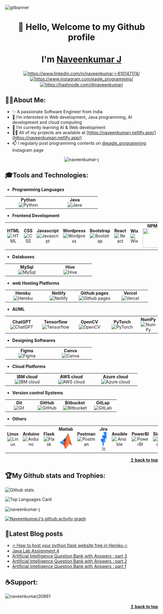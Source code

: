 <!-- Gitbanner start -->
![gitbanner](https://user-images.githubusercontent.com/70682152/196581060-0e3cc3d2-93e3-4108-82ea-920de5bcece4.gif)
<div id="welcome"></div>
<!-- Gitbanner start -->

<!-- Header start -->
<h1 align="center"> 👋 Hello, Welcome to my Github profile</a>
<h1 align="center">I'm <a href="https://naveenkumarj.netlify.app/" >Naveenkumar J</a></h1>
<p align="center">
<a href="https://linkedin.com/in/naveenkumar-j-610147174/" target="blank"><img align="center" src="https://www.vectorlogo.zone/logos/linkedin/linkedin-icon.svg" alt="https://www.linkedin.com/in/naveenkumar-j-610147174/" height="30" width="40" /></a>
<a href="https://instagram.com/eagle_programming/" target="blank"><img align="center" src="https://raw.githubusercontent.com/rahuldkjain/github-profile-readme-generator/master/src/images/icons/Social/instagram.svg" alt="https://www.instagram.com/eagle_programming/" height="30" width="40" /></a>
<a href="https://hashnode.com/@naveenkumarj" target="blank"><img align="center" src="https://www.vectorlogo.zone/logos/hashnode/hashnode-icon.svg" alt="https://hashnode.com/@naveenkumarj" height="30" width="40" /></a>
</p>
<img align ="right" alt "Coding" width="280" src="https://www.techbabble.zone/content/images/2021/07/46207-programmer-1.gif">
<!-- Header end -->

 <!-- GitHub About me section start -->
 ## 👨‍💻About Me:
- ✨ A passionate Software Engineer from India
- 🚀 I’m interested in Web development, Java programming, AI development and cloud computing 
- 🌱 I’m currently learning AI & Web development 
- 👨‍💻 All of my projects are available at [https://naveenkumarj.netlify.app/](https://naveenkumarj.netlify.app/)
- 📫 I regularly post programming contents on [@eagle_programming](https://www.instagram.com/eagle_programming/) Instagram page
<p align="center"> <img src="https://komarev.com/ghpvc/?username=naveenkumar-j&label=Profile%20views&color=green&style=flat" alt="naveenkumar-j" /> </p>
<!-- GitHub About me section end -->

<!-- GitHub Skills start -->
## 🎓Tools and Technologies:
- **Programming Languages**
<center>
   <table>
      <tbody>
         <tr>
            <td width="25%" align="center">
               <span><strong>Python</strong></span><br/>
               <img height="64px" width="64px" src="https://cdn.svgporn.com/logos/python.svg" alt="Python">
            </td>
            <td width="25%" align="center">
               <span><strong>Java</strong></span><br/>
               <img height="64px" width="64px" src="https://cdn.svgporn.com/logos/java.svg" alt="Java">
            </td>
         </tr>
      </tbody>
   </table>
</center>

- **Frontend Development**
<center>
   <table>
      <tbody>
         <tr>
            <td align="center">
               <span><strong>HTML</strong></span><br/>
               <img height="64px" width="64px" src="https://cdn.svgporn.com/logos/html-5.svg" alt="HTML">
            </td>
            <td align="center">
               <span><strong>CSS</strong></span><br/>
               <img height="64px" width="64px" src="https://cdn.svgporn.com/logos/css-3.svg" alt="CSS">
            </td>
            <td align="center">
               <span><strong>Javascript</strong></span><br/>
               <img height="64px" width="64px" src="https://cdn.svgporn.com/logos/javascript.svg" alt="Javascript">
            </td>
            <td align="center">
               <span><strong>Wordpress</strong></span><br/>
               <img height="64px" width="64px" src="https://www.vectorlogo.zone/logos/wordpress/wordpress-icon.svg" alt="Wordpress">
            </td>
            <td align="center">
               <span><strong>Bootstrap</strong></span><br/>
               <img height="64px" width="64px" src="https://cdn.svgporn.com/logos/bootstrap.svg" alt="Bootstrap">
            </td>
            <td align="center">
               <span><strong>React</strong></span><br/>
               <img height="64px" width="64px" src="https://cdn.svgporn.com/logos/react.svg" alt="React">
            </td>
            <td  align="center">
               <span><strong>Wix</strong></span><br/>
               <img height="64px" width="64px" src="https://www.vectorlogo.zone/logos/wix/wix-icon.svg" alt="Wix">
            </td>
            <td width="25%" align="center">
               <span><strong>NPM</strong></span><br/>
               <img height="64px" width="64px" src="https://github.com/prplx/svg-logos/blob/master/svg/npm.svg">
            </td>
            <td width="25%" align="center">
               <span><strong>Babel</strong></span><br/>
               <img height="64px" width="64px" src="https://github.com/prplx/svg-logos/blob/master/svg/Babel.svg">
            </td>
         </tr>
      </tbody>
   </table>
</center>

- **Databases**
<center>
   <table>
      <tbody>
         <tr>
            <td width="25%" align="center">
               <span><strong>MySql</strong></span><br/>
               <img height="64px" width="64px" src="https://www.vectorlogo.zone/logos/mysql/mysql-horizontal.svg" alt="MySql">
            </td>
            <td width="25%" align="center">
               <span><strong>Hive</strong></span><br/>
               <img height="64px" width="64px" src="https://www.vectorlogo.zone/logos/apache_hive/apache_hive-icon.svg" alt="Hive">
            </td>
         </tr>
      </tbody>
   </table>
</center>

- **web Hosting Platforms**
<center>
   <table>
      <tbody>
         <tr>
            <td width="25%" align="center">
               <span><strong>Heroku</strong></span><br/>
               <img src="https://www.vectorlogo.zone/logos/heroku/heroku-icon.svg" alt="Heroku">
            </td>
            <td width="25%" align="center">
               <span><strong>Netlify</strong></span><br/>
               <img height="64px" width="64px" src="https://www.vectorlogo.zone/logos/netlify/netlify-icon.svg" alt="Netlify">
            </td>
            <td width="25%" align="center">
               <span><strong>Github pages</strong></span><br/>
               <img height="64px" width="64px" src="https://www.vectorlogo.zone/logos/github/github-icon.svg" alt="Github pages">
            </td>
            <td width="25%" align="center">
               <span><strong>Vercel</strong></span><br/>
               <img height="64px" width="64px" src="https://github.com/gilbarbara/logos/blob/main/logos/vercel-icon.svg" alt="Vercel">
            </td>
         </tr>
      </tbody>
   </table>
</center>

- **AI/ML**
<center>
   <table>
      <tbody>
         <tr>
          <td width="25%" align="center">
               <span><strong>ChatGPT</strong></span><br/>
               <img height="64px" width="64px" src="https://seeklogo.com/images/C/chatgpt-logo-B3C0CF3025-seeklogo.com.png" alt="ChatGPT">
            </td>
            <td width="25%" align="center">
               <span><strong>Tensorflow</strong></span><br/>
               <img src="https://www.vectorlogo.zone/logos/tensorflow/tensorflow-ar21.svg" alt="Tensorflow">
            </td>
            <td width="25%" align="center">
               <span><strong>OpenCV</strong></span><br/>
               <img height="64px" width="64px" src="https://www.vectorlogo.zone/logos/opencv/opencv-icon.svg" alt="OpenCV">
            </td>
            <td width="25%" align="center">
               <span><strong>PyTorch</strong></span><br/>
               <img height="64px" width="64px" src="https://www.vectorlogo.zone/logos/pytorch/pytorch-icon.svg" alt="PyTorch">
            </td>
            <td width="25%" align="center">
               <span><strong>NumPy</strong></span><br/>
               <img height="64px" width="64px" src="https://www.vectorlogo.zone/logos/numpy/numpy-icon.svg" alt="NumPy">
            </td>
         </tr>
      </tbody>
   </table>
</center>

- **Designing Softwares**
<center>
   <table>
      <tbody>
         <tr>
            <td width="25%" align="center">
               <span><strong>Figma</strong></span><br/>
               <img src="https://www.vectorlogo.zone/logos/figma/figma-icon.svg" alt="Figma">
            </td>
            <td width="25%" align="center">
               <span><strong>Canva</strong></span><br/>
               <img height="64px" width="64px" src="https://www.vectorlogo.zone/logos/canva/canva-icon.svg" alt="Canva">
            </td>
         </tr>
      </tbody>
   </table>
</center>

- **Cloud Platforms**
<center>
   <table>
      <tbody>
         <tr>
            <td width="25%" align="center">
               <span><strong>IBM cloud</strong></span><br/>
               <img src="https://www.vectorlogo.zone/logos/ibm_cloud/ibm_cloud-icon.svg" alt="IBM cloud">
            </td>
            <td width="25%" align="center">
               <span><strong>AWS cloud</strong></span><br/>
               <img height="64px" width="64px" src="https://www.vectorlogo.zone/logos/amazon_aws/amazon_aws-icon.svg" alt="AWS cloud">
            </td>
            <td width="25%" align="center">
               <span><strong>Azure cloud</strong></span><br/>
               <img height="64px" width="64px" src="https://www.vectorlogo.zone/logos/microsoft_azure/microsoft_azure-icon.svg" alt="Azure cloud">
            </td>
         </tr>
      </tbody>
   </table>
</center>

 - **Version control Systems**
<center>
   <table>
      <tbody>
         <tr>
            <td width="25%" align="center">
               <span><strong>Git</strong></span><br/>
               <img height="64px" width="64px" src="https://www.vectorlogo.zone/logos/git-scm/git-scm-icon.svg" alt="Git">
            </td>
            <td width="25%" align="center">
               <span><strong>GitHub</strong></span><br/>
               <img height="64px" width="64px" src="https://www.vectorlogo.zone/logos/github/github-tile.svg" alt="GitHub">
            </td>
            <td width="25%" align="center">
               <span><strong>Bitbucket</strong></span><br/>
               <img height="64px" width="64px" src="https://www.vectorlogo.zone/logos/bitbucket/bitbucket-official.svg" alt="Bitbucket">
            </td>
            <td width="25%" align="center">
               <span><strong>GitLap</strong></span><br/>
               <img height="64px" width="64px" src="https://www.vectorlogo.zone/logos/gitlab/gitlab-icon.svg" alt="GitLab">
            </td>
         </tr>
      </tbody>
   </table>
</center>

- **Others**
<center>
   <table>
      <tbody>
         <tr>
            <td width="25%" align="center">
               <span><strong>Linux</strong></span><br/>
               <img src="https://www.vectorlogo.zone/logos/linux/linux-icon.svg" alt="Linux">
            </td>
            <td width="25%" align="center">
               <span><strong>Arduino</strong></span><br/>
               <img height="64px" width="64px" src="https://www.vectorlogo.zone/logos/arduino/arduino-icon.svg" alt="Arduino">
            </td>
            <td width="25%" align="center">
               <span><strong>Flask</strong></span><br/>
               <img height="64px" width="64px" src="https://www.vectorlogo.zone/logos/pocoo_flask/pocoo_flask-icon.svg" alt="Flask">
            </td>
            <td width="25%" align="center">
               <span><strong>Matlab</strong></span><br/>
               <img height="64px" width="64px" src="https://github.com/devicons/devicon/blob/master/icons/matlab/matlab-original.svg" alt="Matlab">
            </td>
            <td width="25%" align="center">
               <span><strong>Postman</strong></span><br/>
               <img height="64px" width="64px" src="https://www.vectorlogo.zone/logos/getpostman/getpostman-icon.svg" alt="Postman">
            </td>
            <td width="25%" align="center">
               <span><strong>Jira</strong></span><br/>
               <img height="64px" width="64px" src="https://github.com/devicons/devicon/blob/master/icons/jira/jira-original-wordmark.svg" alt="Jira">
            </td>
            <td width="25%" align="center">
               <span><strong>Ansible</strong></span><br/>
               <img src="https://www.vectorlogo.zone/logos/ansible/ansible-ar21.svg" alt="Ansible">
            </td>
            <td width="25%" align="center">
               <span><strong>PowerBI</strong></span><br/>
               <img src="https://www.vectorlogo.zone/logos/microsoft_powerbi/microsoft_powerbi-icon.svg" alt="PowerBI">
            </td>
            <td width="25%" align="center">
               <span><strong>Slack</strong></span><br/>
               <img src="https://www.vectorlogo.zone/logos/slack/slack-icon.svg" alt="Slack">
            </td>
         </tr>
      </tbody>
   </table>
</center>
<!-- GitHub Skills end -->

<div align="right">
    <b><a href="#welcome">↥ back to top</a></b>
</div>

<!-- GitHub Activity start -->
## 🏆My Github stats and Trophies:

![Github stats](https://github-readme-stats.vercel.app/api?username=naveenkumar-j&theme=radical&show_icons=true&count_private=true)

![Top Languages Card](https://github-readme-stats.vercel.app/api/top-langs/?username=naveenkumar-j&theme=radical)

<div align="left">
<p><img align="center" src="https://github-readme-streak-stats.herokuapp.com/?user=naveenkumar-j&theme=radical" alt="naveenkumar-j" /></p>
</div>

[![NaveenkumarJ's github activity graph](https://github-readme-activity-graph.vercel.app/graph?username=naveenkumar-j&bg_color=ffcfe9&color=9e4c98&line=9e4c98&point=403d3d&area=true&hide_border=true)](https://github.com/ashutosh00710/github-readme-activity-graph)
<!-- GitHub Activity end -->

<!-- BLOG-POST-LIST:START -->
## 📕Latest Blog posts
- [🔥 How to host your python flask website free in Heroku 🔥](https://naveenkumarj.hashnode.dev/how-to-host-your-python-flask-website-free-in-heroku)
- [Java Lab Assignment 4](https://naveenkumarj.hashnode.dev/java-lab-assignment-4)
- [Artificial Intelligence Question Bank with Answers : part 3](https://naveenkumarj.hashnode.dev/artificial-intelligence-question-bank-with-answers-part-3)
- [Artificial Intelligence Question Bank with Answers : part 2](https://naveenkumarj.hashnode.dev/artificial-intelligence-question-bank-with-answers-part-2)
- [Artificial Intelligence Question Bank with Answers : part 1](https://naveenkumarj.hashnode.dev/artificial-intelligence-question-bank-with-answers-part-1)
<!-- BLOG-POST-LIST:END -->
 
## ☕️Support:
<p><a href="https://ko-fi.com/naveenkumarj30861"> <img align="left" src="https://cdn.ko-fi.com/cdn/kofi3.png?v=3" height="50" width="210" alt="naveenkumarj30861" /></a></p><br><br>

<div align="right">
    <b><a href="#welcome">↥ back to top</a></b>
</div>

<!--- copyright @github.com/naveenkumar-j--->
